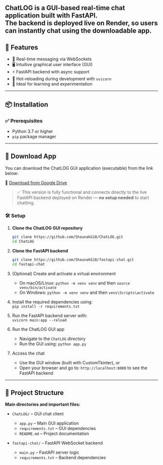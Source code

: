 **ChatLOG** is a GUI-based real-time chat application built with **FastAPI**.  
The backend is deployed live on **Render**, so users can instantly chat using the downloadable app.
---

## 🚀 Features

- 🧠 Real-time messaging via WebSockets  
- 🖥️ Intuitive graphical user interface (GUI)  
- ⚡ FastAPI backend with async support  
- 🔄 Hot-reloading during development with `uvicorn`  
- 🧪 Ideal for learning and experimentation  

---

## 📦 Installation

### ✅ Prerequisites

- Python 3.7 or higher  
- `pip` package manager  

---
## 🔗 Download App

You can download the ChatLOG GUI application (executable) from the link below:

📁 [Download from Google Drive](https://drive.google.com/drive/folders/1UP6do9Rxg3Y0HoBdKQKyjl8bkuekPXzt?usp=drive_link)

> ✅ This version is fully functional and connects directly to the live FastAPI backend deployed on Render — **no setup needed** to start chatting.

### 🛠️ Setup

1. **Clone the ChatLOG GUI repository**
   ```bash
   git clone https://github.com/ShaunakG18/ChatLOG.git
   cd ChatLOG
2. **Clone the FastAPI backend**
   ```bash
   git clone https://github.com/ShaunakG18/fastapi-chat.git
   cd fastapi-chat
3. (Optional) Create and activate a virtual environment  
   - On macOS/Linux: `python -m venv venv` and then `source venv/bin/activate`  
   - On Windows: `python -m venv venv` and then `venv\Scripts\activate`

4. Install the required dependencies using:  
   `pip install -r requirements.txt`

5. Run the FastAPI backend server with:  
   `uvicorn main:app --reload`
6. Run the ChatLOG GUI app  
   - Navigate to the `ChatLOG` directory  
   - Run the GUI using: `python app.py`

7. Access the chat  
   - Use the GUI window (built with CustomTkinter), or  
   - Open your browser and go to: `http://localhost:8000` to see the FastAPI backend

---

## 📁 Project Structure

**Main directories and important files:**

- `ChatLOG/` – GUI chat client  
  - `app.py` – Main GUI application  
  - `requirements.txt` – GUI dependencies  
  - `README.md` – Project documentation

- `fastapi-chat/` – FastAPI WebSocket backend  
  - `main.py` – FastAPI server logic  
  - `requirements.txt` – Backend dependencies

